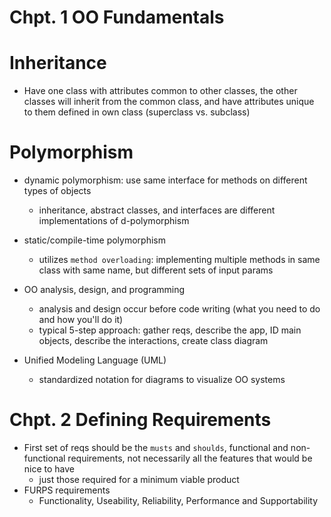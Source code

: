 # Chpt. 1 OO Fundamentals

# Inheritance
- Have one class with attributes common to other classes, the other classes will inherit from the common class, and have attributes unique to them defined in own class (superclass vs. subclass)
# Polymorphism
- dynamic polymorphism: use same interface for methods on different types of objects
    - inheritance, abstract classes, and interfaces are different implementations of d-polymorphism
- static/compile-time polymorphism
    -  utilizes `method overloading`: implementing multiple methods in same class with same name, but different sets of input params

- OO analysis, design, and programming
    - analysis and design occur before code writing (what you need to do and how you'll do it)
    - typical 5-step approach: gather reqs, describe the app, ID main objects, describe the interactions, create class diagram

- Unified Modeling Language (UML)
    - standardized notation for diagrams to visualize OO systems

# Chpt. 2 Defining Requirements
- First set of reqs should be the `musts` and `shoulds`, functional and non-functional requirements, not necessarily all the features that would be nice to have
    - just those required for a minimum viable product
- FURPS requirements
    - Functionality, Useability, Reliability, Performance and Supportability